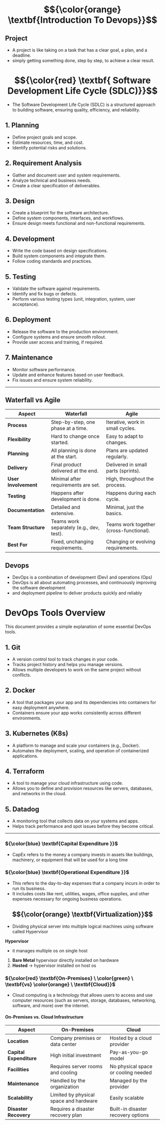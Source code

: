 
# $${\color{orange} \textbf{Introduction To Devops}}$$

## Project
- A project is like taking on a task that has a clear goal, a plan, and a deadline.
- simply getting something done, step by step, to achieve a clear result.


# $${\color{red} \textbf{ Software Development Life Cycle (SDLC)}}$$

- The Software Development Life Cycle (SDLC) is a structured approach to building software, ensuring quality, efficiency, and reliability. 

## 1. Planning
- Define project goals and scope.
- Estimate resources, time, and cost.
- Identify potential risks and solutions.

## 2. Requirement Analysis
- Gather and document user and system requirements.
- Analyze technical and business needs.
- Create a clear specification of deliverables.

## 3. Design
- Create a blueprint for the software architecture.
- Define system components, interfaces, and workflows.
- Ensure design meets functional and non-functional requirements.

## 4. Development
- Write the code based on design specifications.
- Build system components and integrate them.
- Follow coding standards and practices.

## 5. Testing
- Validate the software against requirements.
- Identify and fix bugs or defects.
- Perform various testing types (unit, integration, system, user acceptance).

## 6. Deployment
- Release the software to the production environment.
- Configure systems and ensure smooth rollout.
- Provide user access and training, if required.

## 7. Maintenance
- Monitor software performance.
- Update and enhance features based on user feedback.
- Fix issues and ensure system reliability.

---
## Waterfall vs Agile

| Aspect               | Waterfall                              | Agile                                   |
|----------------------|----------------------------------------|----------------------------------------|
| **Process**          | Step-by-step, one phase at a time.     | Iterative, work in small cycles.       |
| **Flexibility**      | Hard to change once started.           | Easy to adapt to changes.              |
| **Planning**         | All planning is done at the start.     | Plans are updated regularly.           |
| **Delivery**         | Final product delivered at the end.    | Delivered in small parts (sprints).    |
| **User Involvement** | Minimal after requirements are set.    | High, throughout the process.          |
| **Testing**          | Happens after development is done.     | Happens during each cycle.             |
| **Documentation**    | Detailed and extensive.                | Minimal, just the basics.              |
| **Team Structure**   | Teams work separately (e.g., dev, test). | Teams work together (cross-functional).|
| **Best For**         | Fixed, unchanging requirements.        | Changing or evolving requirements.     |


## Devops
- DevOps is a combination of development (Dev) and operations (Ops)
- DevOps is all about automating processes, and continuously improving the software development
- and deployment pipeline to deliver products quickly and reliably

# DevOps Tools Overview

This document provides a simple explanation of some essential DevOps tools.

## 1. Git
- A version control tool to track changes in your code.
- Tracks project history and helps you manage versions.
- Allows multiple developers to work on the same project without conflicts.

## 2. Docker
-  A tool that packages your app and its dependencies into containers for easy deployment anywhere.
- Containers ensure your app works consistently across different environments.

## 3. Kubernetes (K8s)
-  A platform to manage and scale your containers (e.g., Docker).
- Automates the deployment, scaling, and operation of containerized applications.

## 4. Terraform
-  A tool to manage your cloud infrastructure using code.
- Allows you to define and provision resources like servers, databases, and networks in the cloud.


## 5. Datadog
-  A monitoring tool that collects data on your systems and apps.
- Helps track performance and spot issues before they become critical.


---

### ${\color{blue} \textbf{Capital Expenditure }}$
- CapEx refers to the money a company invests in assets like buildings, machinery, or equipment that will be used for a long time

### ${\color{blue} \textbf{Operational Expenditure }}$
- This refers to the day-to-day expenses that a company incurs in order to run its business.
- It includes costs like rent, utilities, wages, office supplies, and other expenses necessary for ongoing business operations.



## $${\color{orange} \textbf{Virtualization}}$$
- Dividing physical server into multiple logical machines using software called Hypervisor

**Hypervisor**
- it manages multiple os on single host

1. **Bare Metal** hypervisor directly installed on hardware
2. **Hosted** -> hypervisor installed on host os


### ${\color{red} \textbf{On-Premises} \ \color{green} \ \textbf{vs} \color{orange} \ \textbf{Cloud}}$
- Cloud computing is a technology that allows users to access and use computer resources (such as servers, storage, databases, networking, software, and more) over the internet.

#### On-Premises vs. Cloud Infrastructure

| **Aspect**             | **On-Premises**                                                            | **Cloud**                                                                            |
|------------------------|----------------------------------------------------------------------------|--------------------------------------------------------------------------------------|
| **Location**           | Company premises or data center                                            | Hosted by a cloud provider                                                           |
| **Capital Expenditure**| High initial investment                                                    | Pay-as-you-go model                                                                  |
| **Facilities**         | Requires server rooms and cooling                                           | No physical space or cooling needed                                                  |
| **Maintenance**        | Handled by the organization                                                 | Managed by the provider                                                              |
| **Scalability**        | Limited by physical space and hardware                                      | Easily scalable                                                                      |
| **Disaster Recovery**  | Requires a disaster recovery plan                                           | Built-in disaster recovery options                                                   |



  









